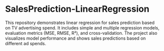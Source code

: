 # SalesPrediction-LinearRegression
This repository demonstrates linear regression for sales prediction based on TV advertising spend. It includes simple and multiple regression models, evaluation metrics (MSE, RMSE, R²), and cross-validation. The project also visualizes model performance and shows sales predictions based on different ad spends.
